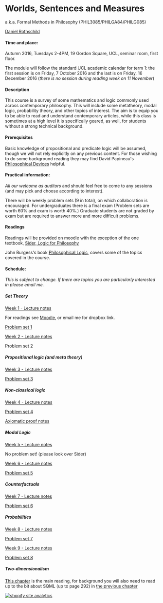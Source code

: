 Worlds, Sentences and Measures
============================

a.k.a. Formal Methods in Philosophy (PHIL3085/PHILGA84/PHILG085)

[Daniel Rothschild](http://danielrothschild.com/)


#### Time and place: 

Autumn 2016, Tuesdays 2-4PM, 19 Gordon Square, UCL, seminar room, first floor.

The module will follow the standard UCL academic calendar for term 1: the first session is on Friday, 7 October 2016 and the last is on Friday, 16 December 2016 (*there is no session during reading week on 11 November*)

#### Description

This course is a survey of some mathematics and logic commonly used across contemporary philosophy.  This will include some metatheory, modal logic, probability theory, and other topics of interest.  The aim is to equip you to be able to read and understand contemporary articles, while this class is sometimes at a high level it is specifically geared, as well, for students without a strong technical background. 

#### Prerequisites

Basic knowledge of propositional and predicate logic will be assumed, though we will not rely explicitly on any previous content.  For those wishing to do some background reading they may find David Papineau's [Philosophical Devices](https://www.amazon.co.uk/Philosophical-Devices-Proofs-Probabilities-Possibilities/dp/0199651736) helpful. 

####  Practical information:

*All our welcome as auditors* and should feel free to come to any sessions (and may pick and choose according to interest). 

There will be weekly problem sets  (9 in total), on which collaboration is encouraged.  For undergraduates there is a final exam (Problem sets are worth 60% and exam is worth 40%.)  Graduate students are not graded by exam but are required to answer more and more difficult problems.

#### Readings

Readings will be provided on moodle with the exception of the one textbook, [Sider, Logic for Philosophy](https://www.amazon.co.uk/Logic-Philosophy-Theodore-Sider/dp/0199575584)

John Burgess's book [Philosophical Logic](https://www.amazon.co.uk/Philosophical-Princeton-Foundations-Contemporary-Philosophy/dp/0691156336), covers some of the topics covered in the course.

#### Schedule:

*This is subject to change.  If there are topics you are particularly interested in please email me.*

##### Set Theory

[Week 1 - Lecture notes](https://www.dropbox.com/s/nkr0ukf2h8hhk8g/WSM%20Set%20Theory.pdf?dl=0)

For readings see [Moodle](https://moodle.ucl.ac.uk/), or email me for dropbox link.

[Problem set 1](https://www.dropbox.com/s/y1jqr2qp3xajsww/WSMPS1.pdf?dl=0)

[Week 2 - Lecture notes](https://www.dropbox.com/s/507ij7z1axzhxac/WSM16%20%2B%20ST%20%2BPL.pdf?dl=0)

[Problem set 2](https://www.dropbox.com/s/hezilxszexj4d7f/PS2.pdf?dl=0)

##### Propositional logic (and meta theory)

[Week 3 - Lecture notes](https://www.dropbox.com/s/i6jut1z8pvbtmm4/WSM16%20PL2.pdf?dl=0)

[Problem set 3](https://www.dropbox.com/s/cko85ql54c5djvu/WSM16%20PS3.pdf?dl=0)


##### Non-classical logic

[Week 4 - Lecture notes](https://www.dropbox.com/s/bzas3egi6tunz7q/WSM16%20PL3.pdf?dl=0)

[Problem set 4](https://www.dropbox.com/s/k25ulf5ma6qejhg/WSM16%20-%20PS4.pdf?dl=0)

[Axiomatic proof notes](https://www.dropbox.com/s/yg045568k508fme/axiomatic%20proof.pdf?dl=0)

##### Modal Logic

[Week 5 - Lecture notes](https://www.dropbox.com/s/wnc00gtf2jb0hst/WSM16%20-%20Modal%20Logic.pdf?dl=0)

No problem set! (please look over Sider)


[Week 6 - Lecture notes](https://www.dropbox.com/s/i8rwsriz1ecc9uy/WSM16%20-%20Modal%20Logic%20and%20Counterfactuals.pdf?dl=0)

[Problem set 5](https://www.dropbox.com/s/f4s28xh6b3lghvm/WSM16%20PS%205.pdf?dl=0)

##### Counterfactuals

[Week 7 - Lecture notes](https://www.dropbox.com/s/sm0pmss2lja586d/WSM16%20-%20Counterfactuals%20and%20Probability.pdf?dl=0)

[Problem set 6](https://www.dropbox.com/s/h11ygis6eegvg5u/WSM16%20PS6.pdf?dl=0)

##### Probabilities

[Week 8 - Lecture notes](https://www.dropbox.com/s/uigax35w4gesbyq/WSM16%20-%20Probability%20continued.pdf?dl=0)

[Problem set 7](https://www.dropbox.com/s/scspc94pjr1q6kj/WSM16%20PS7.pdf?dl=0)

[Week 9 - Lecture notes](https://www.dropbox.com/s/2sdp91ilxnouh9s/WSM16%20-%20Probability%203.pdf?dl=0)

[Problem set 8](https://www.dropbox.com/s/kfg80uvscx4whc1/WSM16%20PS8.pdf?dl=0)

##### Two-dimensionalism

[This chapter](https://www.dropbox.com/s/lcu1laivducc4qb/2%20D%20Logic%20Sider.pdf?dl=0) is the main reading,  for background you will also need to read up to the bit about SQML (up to page 292) in [the previous chapter](https://www.dropbox.com/s/4ucxj5i2c1013gz/Sider%20-%20Quantified%20Modal%20Logic.pdf?dl=0)


<!-- Start of StatCounter Code for Default Guide -->
<script type="text/javascript">
var sc_project=11115844; 
var sc_invisible=1; 
var sc_security="241cefc5"; 
var scJsHost = (("https:" == document.location.protocol) ?
"https://secure." : "http://www.");
document.write("<sc"+"ript type='text/javascript' src='" +
scJsHost+
"statcounter.com/counter/counter.js'></"+"script>");
</script>
<noscript><div class="statcounter"><a title="shopify site
analytics" href="http://statcounter.com/shopify/"
target="_blank"><img class="statcounter"
src="//c.statcounter.com/11115844/0/241cefc5/1/"
alt="shopify site analytics"></a></div></noscript>
<!-- End of StatCounter Code for Default Guide -->








